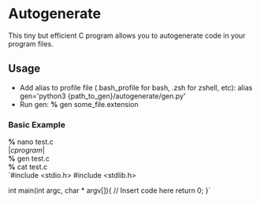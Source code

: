 # Autogenerate
This tiny but efficient C program allows you to autogenerate code in your program files. 

## Usage
- Add alias to profile file (.bash_profile for bash, .zsh for zshell, etc): alias gen='python3 {path_to_gen}/autogenerate/gen.py'
- Run gen: 
**%**  gen some_file.extension

### Basic Example
**%** nano test.c  
$|c program|$  
**%** gen test.c  
**%** cat test.c  
`#include <stdio.h>
#include <stdlib.h>

int main(int argc, char * argv[]){
	// Insert code here
	return 0;
}`

